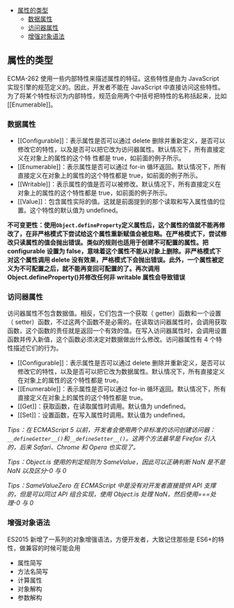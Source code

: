 <!-- START doctoc generated TOC please keep comment here to allow auto update -->
<!-- DON'T EDIT THIS SECTION, INSTEAD RE-RUN doctoc TO UPDATE -->

- [属性的类型](#%E5%B1%9E%E6%80%A7%E7%9A%84%E7%B1%BB%E5%9E%8B)
  - [数据属性](#%E6%95%B0%E6%8D%AE%E5%B1%9E%E6%80%A7)
  - [访问器属性](#%E8%AE%BF%E9%97%AE%E5%99%A8%E5%B1%9E%E6%80%A7)
  - [增强对象语法](#%E5%A2%9E%E5%BC%BA%E5%AF%B9%E8%B1%A1%E8%AF%AD%E6%B3%95)

<!-- END doctoc generated TOC please keep comment here to allow auto update -->

## 属性的类型

ECMA-262 使用一些内部特性来描述属性的特征。这些特性是由为 JavaScript 实现引擎的规范定义的。因此，开发者不能在 JavaScript 中直接访问这些特性。为了将某个特性标识为内部特性，规范会用两个中括号把特性的名称括起来，比如[[Enumerable]]。

### 数据属性

- [[Configurable]]：表示属性是否可以通过 delete 删除并重新定义，是否可以修改它的特性，以及是否可以把它改为访问器属性。默认情况下，所有直接定义在对象上的属性的这个特
  性都是 true，如前面的例子所示。
- [[Enumerable]]：表示属性是否可以通过 for-in 循环返回。默认情况下，所有直接定义在对象上的属性的这个特性都是 true，如前面的例子所示。
- [[Writable]]：表示属性的值是否可以被修改。默认情况下，所有直接定义在对象上的属性的这个特性都是 true，如前面的例子所示。
- [[Value]]：包含属性实际的值。这就是前面提到的那个读取和写入属性值的位置。这个特性的默认值为 undefined。

**不可变更性：使用`Object.defineProperty`定义属性后，这个属性的值就不能再修改了，在非严格模式下尝试给这个属性重新赋值会被忽略。在严格模式下，尝试修改只读属性的值会抛出错误。类似的规则也适用于创建不可配置的属性。把 configurable 设置为 false，意味着这个属性不能从对象上删除。非严格模式下对这个属性调用 delete 没有效果，严格模式下会抛出错误。此外，一个属性被定义为不可配置之后，就不能再变回可配置的了。再次调用 Object.defineProperty()并修改任何非 writable 属性会导致错误**

### 访问器属性

访问器属性不包含数据值。相反，它们包含一个获取（ getter）函数和一个设置（ setter）函数，不过这两个函数不是必需的。在读取访问器属性时，会调用获取函数，这个函数的责任就是返回一个有效的值。在写入访问器属性时，会调用设置函数并传入新值，这个函数必须决定对数据做出什么修改。访问器属性有 4 个特性描述它们的行为。

- [[Configurable]]：表示属性是否可以通过 delete 删除并重新定义，是否可以修改它的特性，以及是否可以把它改为数据属性。默认情况下，所有直接定义在对象上的属性的这个特性都是 true。
- [[Enumerable]]：表示属性是否可以通过 for-in 循环返回。默认情况下，所有直接定义在对象上的属性的这个特性都是 true。
- [[Get]]：获取函数，在读取属性时调用。默认值为 undefined。
- [[Set]]：设置函数，在写入属性时调用。默认值为 undefined。

_Tips：在 ECMAScript 5 以前，开发者会使用两个非标准的访问创建访问器： `__defineGetter__()`和`__defineSetter__()`。这两个方法最早是 Firefox 引入的，后来 Safari、Chrome 和 Opera 也实现了。_

_Tips：Object.is 使用的判定规则为 SameValue，因此可以正确判断 NaN 是不是 NaN 以及区分-0 与 0_

_Tips：SameValueZero 在 ECMAScript 中是没有对开发者直接提供 API 支撑的，但是可以同过 API 组合实现，使用 Object.is 处理 NaN，然后使用===处理-0 与 0_

### 增强对象语法

ES2015 新增了一系列的对象增强语法，方便开发者，大致记住那些是 ES6+的特性，做兼容的时候可能会用

- 属性简写
- 方法名简写
- 计算属性
- 对象解构
- 参数解构
